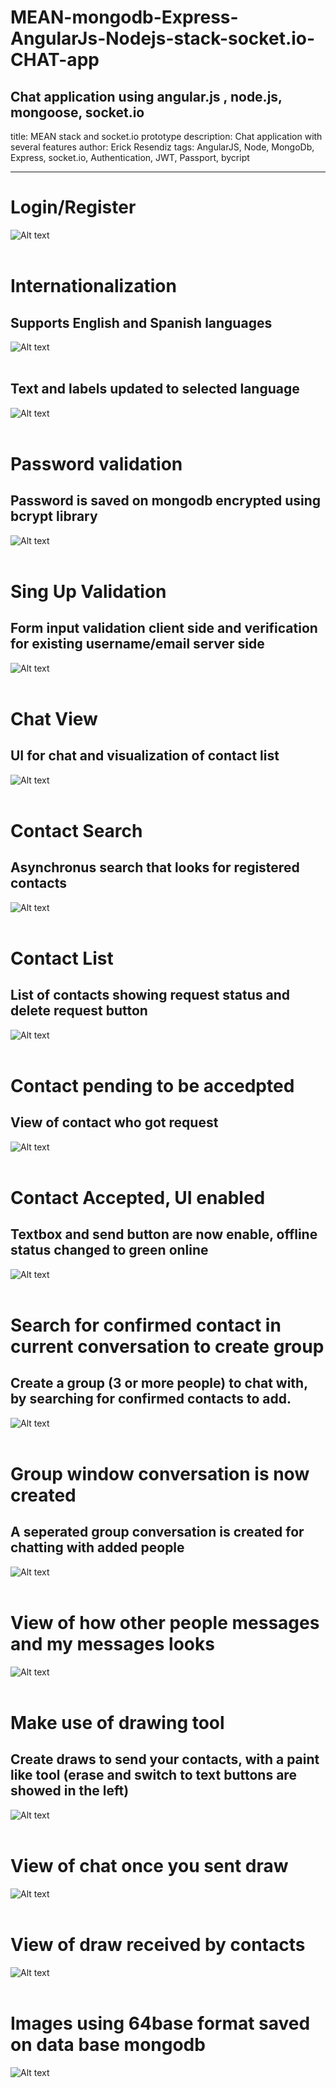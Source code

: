 # MEAN-mongodb-Express-AngularJs-Nodejs-stack-socket.io-CHAT-app
Chat application using angular.js , node.js, mongoose, socket.io
---
title: MEAN stack and socket.io prototype
description: Chat application with several features
author: Erick Resendiz
tags: AngularJS, Node, MongoDb, Express, socket.io, Authentication, JWT, Passport, bycript

---

Login/Register
=========
![Alt text](/images/1.png?raw=true "Optional Title")
<br />
<br />


Internationalization
=========
## Supports English and Spanish languages
![Alt text](/images/2.png?raw=true "Optional Title")
<br />
<br />


## Text and labels updated to selected language
![Alt text](/images/3.png?raw=true "Optional Title")
<br />
<br />


Password validation
=========
## Password is saved on mongodb encrypted using bcrypt library
![Alt text](/images/4.png?raw=true "Optional Title")
<br />
<br />


Sing Up Validation
=========
## Form input validation client side and verification for existing username/email server side
![Alt text](/images/5.png?raw=true "Optional Title")
<br />
<br />


Chat View
=========
## UI for chat and visualization of contact list
![Alt text](/images/6.png?raw=true "Optional Title")
<br />
<br />


Contact Search
=========
## Asynchronus search that looks for registered contacts
![Alt text](/images/7.png?raw=true "Optional Title")
<br />
<br />


Contact List
=========
## List of contacts showing request status and delete request button
![Alt text](/images/8.png?raw=true "Optional Title")
<br />
<br />


Contact pending to be accedpted
=========
## View of contact who got request
![Alt text](/images/9.png?raw=true "Optional Title")
<br />
<br />


Contact Accepted, UI enabled
=========
## Textbox and send button are now enable, offline status changed to green online
![Alt text](/images/10.png?raw=true "Optional Title")
<br />
<br />



Search for confirmed contact in current conversation to create group
=========
## Create a group (3 or more people) to chat with, by searching for confirmed contacts to add.
![Alt text](/images/12.png?raw=true "Optional Title")
<br />
<br />


Group window conversation is now created
=========
## A seperated group conversation is created for chatting with added people
![Alt text](/images/13.png?raw=true "Optional Title")
<br />
<br />


View of how other people messages and my messages looks
=========
![Alt text](/images/16.png?raw=true "Optional Title")
<br />
<br />


Make use of drawing tool
=========
## Create draws to send your contacts, with a paint like tool (erase and switch to text buttons are showed in the left)
![Alt text](/images/17.png?raw=true "Optional Title")
<br />
<br />


View of chat once you sent draw
=========
![Alt text](/images/18.png?raw=true "Optional Title")
<br />
<br />


View of draw received by contacts
=========
![Alt text](/images/19.png?raw=true "Optional Title")
<br />
<br />


Images using 64base format saved on data base mongodb
=========
![Alt text](/images/20.png?raw=true "Optional Title")
<br />
<br />

